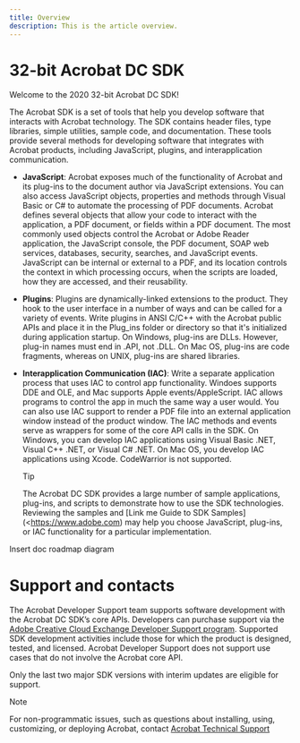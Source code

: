 ```yaml
---
title: Overview
description: This is the article overview.
---
```


# 32-bit Acrobat DC SDK

Welcome to the 2020 32-bit Acrobat DC SDK!

The Acrobat SDK is a set of tools that help you develop software that interacts with Acrobat technology. The SDK contains header files, type libraries, simple utilities, sample code, and documentation. These tools provide several methods for developing software that integrates with Acrobat products, including JavaScript, plugins, and interapplication communication.

* **JavaScript**: Acrobat exposes much of the functionality of Acrobat and its plug-ins to the document author via JavaScript extensions. You can also access JavaScript objects, properties and methods through Visual Basic or C# to automate the processing of PDF documents. Acrobat defines several objects that allow your code to interact with the  application, a PDF document, or fields within a PDF document. The most commonly used objects control the Acrobat or Adobe Reader application, the JavaScript console, the PDF document, SOAP web services, databases, security, searches, and JavaScript events. JavaScript can be internal or external to a PDF, and its location controls the context in which processing occurs, when the scripts are loaded, how they are accessed, and their reusability. 
* **Plugins**: Plugins are dynamically-linked extensions to the product. They hook to the user interface in a number of ways and can be called for a variety of events. Write plugins in ANSI C/C++ with the Acrobat public APIs and place it in the Plug_ins folder or directory so that it's initialized during application startup. On Windows, plug-ins are DLLs. However, plug-in names must end in .API, not .DLL. On Mac OS, plug-ins are code fragments, whereas on UNIX, plug-ins are shared libraries.
* **Interapplication Communication (IAC)**: Write a separate application process that uses IAC to control app functionality. Windoes supports DDE and OLE, and Mac supports Apple events/AppleScript. IAC allows programs to control the app in much the same way a user would. You can also use IAC support to render a PDF file into an external application window instead of the product window. The IAC methods and events serve as wrappers for some of the core API calls in the SDK. On Windows, you can develop IAC applications using Visual Basic .NET, Visual C++ .NET, or Visual C# .NET. On Mac OS, you develop IAC applications using Xcode. CodeWarrior is not supported.

   >[!TIP]
   >
   >The Acrobat DC SDK provides a large number of sample applications, plug-ins, and scripts to demonstrate how to use the SDK technologies. Reviewing the samples and [Link me Guide to SDK Samples](<https://www.adobe.com) may help you choose  JavaScript, plug-ins, or IAC functionality for a particular implementation.

Insert doc roadmap diagram

# Support and contacts

The Acrobat Developer Support team supports software development with the Acrobat DC SDK’s core APIs. Developers can purchase support via the [Adobe Creative Cloud Exchange Developer Support program](https://helpx.adobe.com/ie/support/programs/cc-exchange-developer-support.html). Supported SDK development activities include those for which the product is designed, tested, and licensed. Acrobat Developer Support does not support use cases that do not involve the Acrobat core API. 

Only the last two major SDK versions with interim updates are eligible for support. 

   >[!NOTE]
   >
   >For non-programmatic issues, such as questions about installing, using, customizing, or deploying Acrobat, contact [Acrobat Technical Support](https://helpx.adobe.com/uk/contact/what-contact-options.html)
